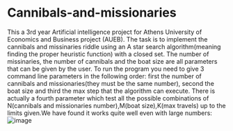# Cannibals-and-missionaries
This a 3rd year Artificial intelligence project for Athens University of Economics and Business project (AUEB). The task is to implement the cannibals and missinaries
riddle using an A star search algorithm(meaning finding the proper heuristic function) with a closed set. The number of missinaries, the number of cannibals and the boat 
size are all parameters that can be given by the user. To run the program you need to give 3 command line parameters in the following order: first the number of cannibals and missionaries(they must be the same number), second the boat size and third the max step that the algorithm can execute. There is actually a fourth parameter which test all the possible combinations of N(cannibals and missionaries number),M(boat size),K(max travels) up to the limits given.We have found it works quite well 
even with large numbers: 
![image](https://user-images.githubusercontent.com/83087431/163920222-6c8e96e6-6ae7-4711-bbf6-cc55cd3518db.png)


